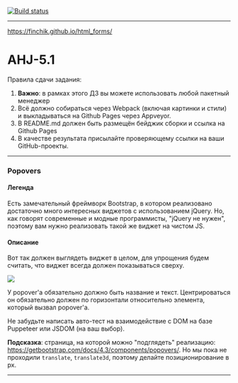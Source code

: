 [![Build status](https://ci.appveyor.com/api/projects/status/rfxd3w56dnbkxsaa/branch/main?svg=true)](https://ci.appveyor.com/project/finchik/html-forms)

---

https://finchik.github.io/html_forms/

# AHJ-5.1

Правила сдачи задания:
1. **Важно**: в рамках этого ДЗ вы можете использовать любой пакетный менеджер
2. Всё должно собираться через Webpack (включая картинки и стили) и выкладываться на Github Pages через Appveyor.
3. В README.md должен быть размещён бейджик сборки и ссылка на Github Pages
4. В качестве результата присылайте проверяющему ссылки на ваши GitHub-проекты.

---

### Popovers

#### Легенда

Есть замечательный фреймворк Bootstrap, в котором реализовано достаточно много интересных виджетов с использованием jQuery. Но, как говорят современные и модные программисты, "jQuery не нужен", поэтому вам нужно реализовать такой же виджет на чистом JS.

#### Описание

Вот так должен выглядеть виджет в целом, для упрощения будем считать, что виджет всегда должен показываться сверху.

![](https://github.com/222Alexa/ahj-homeworks/raw/master/forms/pic/Popovers.png)


У popover'а обязательно должно быть название и текст. Центрироваться он обязательно должен по горизонтали относительно элемента, который вызвал popover'а.

Не забудьте написать авто-тест на взаимодействие с DOM на базе Puppeteer или JSDOM (на ваш выбор).

**Подсказка**: страница, на которой можно "подглядеть" реализацию: https://getbootstrap.com/docs/4.3/components/popovers/. Но мы пока не проходили `translate`, `translate3d`, поэтому делайте позиционирование в px.

---


